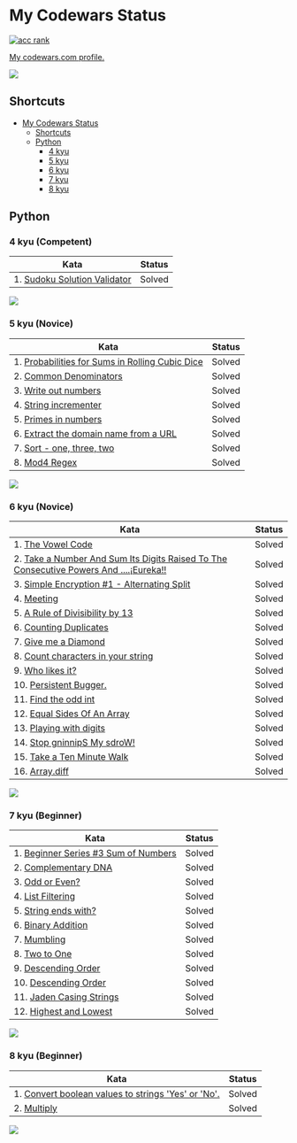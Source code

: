 # My Codewars Status
[![acc rank](https://www.codewars.com/users/ReallyWarm/badges/large)](https://www.codewars.com/users/ReallyWarm)

[My codewars.com profile.](https://www.codewars.com/users/ReallyWarm)

![](https://img.shields.io/github/last-commit/ReallyWarm/codewars-status)
## Shortcuts
- [My Codewars Status](#my-codewars-status)
  - [Shortcuts](#shortcuts)
  - [Python](#python)
    - [4 kyu](#4-kyu-competent)
    - [5 kyu](#5-kyu-novice)
    - [6 kyu](#6-kyu-novice)
    - [7 kyu](#7-kyu-beginner)
    - [8 kyu](#8-kyu-beginner)

## Python
### 4 kyu (Competent)
| Kata	| Status |
|---------|---------|
| 1. [Sudoku Solution Validator](https://www.codewars.com/kata/529bf0e9bdf7657179000008) | Solved |

[![](https://img.shields.io/badge/Back%20to%20top-%E2%86%A9-red)](#shortcuts)

### 5 kyu (Novice)
| Kata	| Status |
|---------|---------|
| 1. [Probabilities for Sums in Rolling Cubic Dice](https://www.codewars.com/kata/56f78a42f749ba513b00037f) | Solved |
| 2. [Common Denominators](https://www.codewars.com/kata/54d7660d2daf68c619000d95) | Solved |
| 3. [Write out numbers](https://www.codewars.com/kata/52724507b149fa120600031d) | Solved |
| 4. [String incrementer](https://www.codewars.com/kata/54a91a4883a7de5d7800009c) | Solved |
| 5. [Primes in numbers](https://www.codewars.com/kata/54d512e62a5e54c96200019e) | Solved |
| 6. [Extract the domain name from a URL](https://www.codewars.com/kata/514a024011ea4fb54200004b) | Solved |
| 7. [Sort - one, three, two](https://www.codewars.com/kata/56f4ff45af5b1f8cd100067d) | Solved |
| 8. [Mod4 Regex](https://www.codewars.com/kata/54746b7ab2bc2868a0000acf) | Solved |

[![](https://img.shields.io/badge/Back%20to%20top-%E2%86%A9-red)](#shortcuts)

### 6 kyu (Novice)
| Kata	| Status |
|---------|---------|
| 1. [The Vowel Code](https://www.codewars.com/kata/53697be005f803751e0015aa) | Solved |
| 2. [Take a Number And Sum Its Digits Raised To The Consecutive Powers And ....¡Eureka!!](https://www.codewars.com/kata/5626b561280a42ecc50000d1) | Solved |
| 3. [Simple Encryption #1 - Alternating Split](https://www.codewars.com/kata/57814d79a56c88e3e0000786) | Solved |
| 4. [Meeting](https://www.codewars.com/kata/59df2f8f08c6cec835000012) | Solved |
| 5. [A Rule of Divisibility by 13](https://www.codewars.com/kata/564057bc348c7200bd0000ff) | Solved |
| 6. [Counting Duplicates](https://www.codewars.com/kata/54bf1c2cd5b56cc47f0007a1) | Solved |
| 7. [Give me a Diamond](https://www.codewars.com/kata/5503013e34137eeeaa001648) | Solved |
| 8. [Count characters in your string](https://www.codewars.com/kata/52efefcbcdf57161d4000091) | Solved |
| 9. [Who likes it?](https://www.codewars.com/kata/5266876b8f4bf2da9b000362) | Solved |
| 10. [Persistent Bugger.](https://www.codewars.com/kata/55bf01e5a717a0d57e0000ec) | Solved |
| 11. [Find the odd int](https://www.codewars.com/kata/54da5a58ea159efa38000836) | Solved |
| 12. [Equal Sides Of An Array](https://www.codewars.com/kata/5679aa472b8f57fb8c000047) | Solved |
| 13. [Playing with digits](https://www.codewars.com/kata/5552101f47fc5178b1000050) | Solved |
| 14. [Stop gninnipS My sdroW!](https://www.codewars.com/kata/5264d2b162488dc400000001) | Solved |
| 15. [Take a Ten Minute Walk](https://www.codewars.com/kata/54da539698b8a2ad76000228) | Solved |
| 16. [Array.diff](https://www.codewars.com/kata/523f5d21c841566fde000009) | Solved |

[![](https://img.shields.io/badge/Back%20to%20top-%E2%86%A9-red)](#shortcuts)

### 7 kyu (Beginner)
| Kata	| Status |
|---------|---------|
| 1. [Beginner Series #3 Sum of Numbers](https://www.codewars.com/kata/55f2b110f61eb01779000053) | Solved |
| 2. [Complementary DNA](https://www.codewars.com/kata/554e4a2f232cdd87d9000038) | Solved |
| 3. [Odd or Even?](https://www.codewars.com/kata/5949481f86420f59480000e7) | Solved |
| 4. [List Filtering](https://www.codewars.com/kata/53dbd5315a3c69eed20002dd) | Solved |
| 5. [String ends with?](https://www.codewars.com/kata/51f2d1cafc9c0f745c00037d) | Solved |
| 6. [Binary Addition](https://www.codewars.com/kata/551f37452ff852b7bd000139) | Solved |
| 7. [Mumbling](https://www.codewars.com/kata/5667e8f4e3f572a8f2000039) | Solved |
| 8. [Two to One](https://www.codewars.com/kata/5656b6906de340bd1b0000ac) | Solved |
| 9. [Descending Order](https://www.codewars.com/kata/5467e4d82edf8bbf40000155) | Solved |
| 10. [Descending Order](https://www.codewars.com/kata/5467e4d82edf8bbf40000155) | Solved |
| 11. [Jaden Casing Strings](https://www.codewars.com/kata/5390bac347d09b7da40006f6) | Solved |
| 12. [Highest and Lowest](https://www.codewars.com/kata/554b4ac871d6813a03000035) | Solved |

[![](https://img.shields.io/badge/Back%20to%20top-%E2%86%A9-red)](#shortcuts)

### 8 kyu (Beginner)
| Kata	| Status |
|---------|---------|
| 1. [Convert boolean values to strings 'Yes' or 'No'.](https://www.codewars.com/kata/53369039d7ab3ac506000467) | Solved |
| 2. [Multiply](https://www.codewars.com/kata/50654ddff44f800200000004) | Solved |

[![](https://img.shields.io/badge/Back%20to%20top-%E2%86%A9-red)](#shortcuts)
